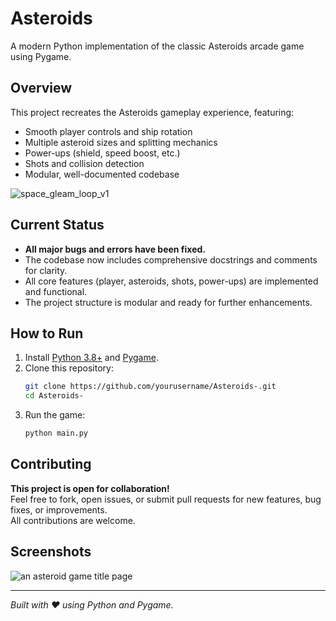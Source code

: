 # Asteroids

A modern Python implementation of the classic Asteroids arcade game using Pygame.

## Overview

This project recreates the Asteroids gameplay experience, featuring:
- Smooth player controls and ship rotation
- Multiple asteroid sizes and splitting mechanics
- Power-ups (shield, speed boost, etc.)
- Shots and collision detection
- Modular, well-documented codebase

![space_gleam_loop_v1](https://github.com/user-attachments/assets/3fb7a303-af62-4527-853e-dafd4dbf4fce)

## Current Status

- **All major bugs and errors have been fixed.**
- The codebase now includes comprehensive docstrings and comments for clarity.
- All core features (player, asteroids, shots, power-ups) are implemented and functional.
- The project structure is modular and ready for further enhancements.

## How to Run

1. Install [Python 3.8+](https://www.python.org/) and [Pygame](https://www.pygame.org/).
2. Clone this repository:
   ```sh
   git clone https://github.com/yourusername/Asteroids-.git
   cd Asteroids-
   ```
3. Run the game:
   ```sh
   python main.py
   ```

## Contributing

**This project is open for collaboration!**  
Feel free to fork, open issues, or submit pull requests for new features, bug fixes, or improvements.  
All contributions are welcome.

## Screenshots

<!--
<img src="https://github.com/user-attachments/assets/9ce63e07-5f6f-4831-b2f8-a83312a269b9" alt="Asteroid game title" style="width=200px; height=400px;">
-->

![an asteroid game title page](blob:https://outlook.office.com/de044d67-dafa-41bd-9667-ef74581119c5)

---

*Built with ❤️ using Python and Pygame.*
